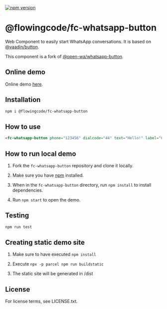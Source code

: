 [![npm version](https://badgen.net/npm/v/@flowingcode/fc-whatsapp-button)](https://www.npmjs.com/package/@flowingcode/fc-whatsapp-button)

# @flowingcode/fc-whatsapp-button

Web Component to easily start WhatsApp conversations. It is based on [@vaadin/button](https://www.npmjs.com/package/@vaadin/button).

This component is a fork of [@open-wa/whatsapp-button](https://github.com/open-wa/whatsapp-button).

## Online demo

Online demo [here](https://fc-whatsapp-button.demos.flowingcode.com/).

## Installation

```bash
npm i @flowingcode/fc-whatsapp-button
```

## How to use
```html
<fc-whatsapp-button phone="123456" dialcode="44" text="Hello!" label="Contact Us!"></fc-whatsapp-button>
```

## How to run local demo 

1. Fork the `fc-whatsapp-button` repository and clone it locally.

2. Make sure you have [npm](https://www.npmjs.com/) installed.

3. When in the `fc-whatsapp-button` directory, run `npm install` to install dependencies.

4. Run `npm start` to open the demo.

## Testing 

```bash
npm run test
```

## Creating static demo site

1. Make sure to have executed `npm install`

2. Execute `npx -p parcel npm run buildstatic`

3. The static site will be generated in /dist

## License
For license terms, see LICENSE.txt.
